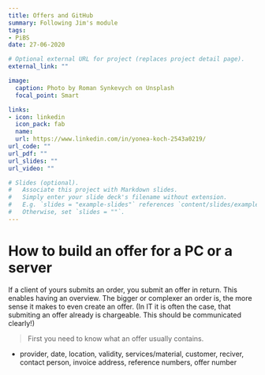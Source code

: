 ```yaml
---
title: Offers and GitHub
summary: Following Jim's module 
tags:
- PiBS
date: 27-06-2020

# Optional external URL for project (replaces project detail page).
external_link: ""

image:
  caption: Photo by Roman Synkevych on Unsplash
  focal_point: Smart

links:
- icon: linkedin
  icon_pack: fab
  name: 
  url: https://www.linkedin.com/in/yonea-koch-2543a0219/
url_code: ""
url_pdf: ""
url_slides: ""
url_video: ""

# Slides (optional).
#   Associate this project with Markdown slides.
#   Simply enter your slide deck's filename without extension.
#   E.g. `slides = "example-slides"` references `content/slides/example-slides.md`.
#   Otherwise, set `slides = ""`.
---
```


How to build an offer for a PC or a server
===========================================
If a client of yours submits an order, you submit an offer in return. This enables having an overview. The bigger or complexer an order is, the more sense it makes to even create an offer. (In IT it is often the case, that submiting an offer already is chargeable. This should be communicated clearly!)

> First you need to know what an offer usually contains. 
+ provider, date, location, validity, services/material, customer, reciver, contact person, invoice address, reference numbers, offer number